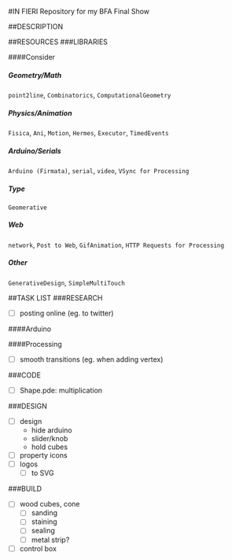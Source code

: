 #IN FIERI
Repository for my BFA Final Show

##DESCRIPTION


##RESOURCES
###LIBRARIES

####Consider
##### Geometry/Math
`point2line`, `Combinatorics`, `ComputationalGeometry`
##### Physics/Animation
`Fisica`, `Ani`, `Motion`, `Hermes`, `Executor`, `TimedEvents`
##### Arduino/Serials
`Arduino (Firmata)`, `serial`,  `video`, `VSync for Processing`
##### Type
`Geomerative`
##### Web
`network`, `Post to Web`, `GifAnimation`, `HTTP Requests for Processing`
##### Other
`GenerativeDesign`, `SimpleMultiTouch`



##TASK LIST
###RESEARCH
+ [ ] posting online (eg. to twitter)

####Arduino

####Processing
+ [ ] smooth transitions (eg. when adding vertex)


###CODE
+ [ ] Shape.pde: multiplication

###DESIGN
+ [ ] design
  - hide arduino
  - slider/knob
  - hold cubes
+ [ ] property icons
+ [ ] logos
  - [ ] to SVG

###BUILD
+ [ ] wood cubes, cone
  - [ ] sanding
  - [ ] staining
  - [ ] sealing
  - [ ] metal strip?
+ [ ] control box
